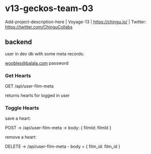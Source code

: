 # v13-geckos-team-03

Add-project-description-here | Voyage-13 | https://chingu.io/ | Twitter: https://twitter.com/ChinguCollabs

## backend

user in dev db with some meta records:

woobles@balala.com
password

### Get Hearts

GET /api/user-film-meta

returns hearts for logged in user

### Toggle Hearts

save a heart:

POST -> /api/user-film-meta
-> body: { filmId: filmId }

remove a heart:

DELETE -> /api/user-film-meta - body = { film_id: film_id }
